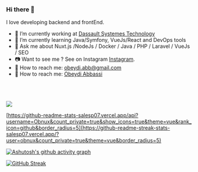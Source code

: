 ### Hi there 👋

<!--
**obnux/obnux** is a ✨ _special_ ✨ repository because its `README.md` (this file) appears on your GitHub profile.

Here are some ideas to get you started:
-->
I love developing backend and frontEnd.

- 🔭 I’m currently working at [Dassault Systemes Technology](https://www.dassault.fr/subsidiaries/dassault-systemes)
- 🌱 I’m currently learning Java/Symfony, VueJs/React and DevOps tools
- 💬 Ask me about Nuxt.js /NodeJs / Docker / Java / PHP / Laravel / VueJs / SEO
- :camera: Want to see me ? See on Instagram [Instagram](https://www.instagram.com/obnux/).
- :e-mail: How to reach me: obeydi.abb@gmail.com
- :link: How to reach me: [Obeydi Abbassi](https://obeydi-abbassi.me/)

<br/>
<br/>
<br/>
<img src="https://github-readme-stats-salesp07.vercel.app/api?username=Obnux&count_private=true&show_icons=true&theme=vue&rank_icon=github&border_radius=5">

[https://github-readme-stats-salesp07.vercel.app/api?username=Obnux&count_private=true&show_icons=true&theme=vue&rank_icon=github&border_radius=5](https://github-readme-streak-stats-salesp07.vercel.app/?user=obnux&count_private=true&theme=vue&border_radius=5)

[![Ashutosh's github activity graph](https://github-readme-activity-graph.vercel.app/graph?username=obnux&theme=vue)](https://github.com/ashutosh00710/github-readme-activity-graph)

[![GitHub Streak](https://github-readme-streak-stats.herokuapp.com?user=obnux&theme=vue&date_format=M%20j%5B%2C%20Y%5D)](https://git.io/streak-stats)
